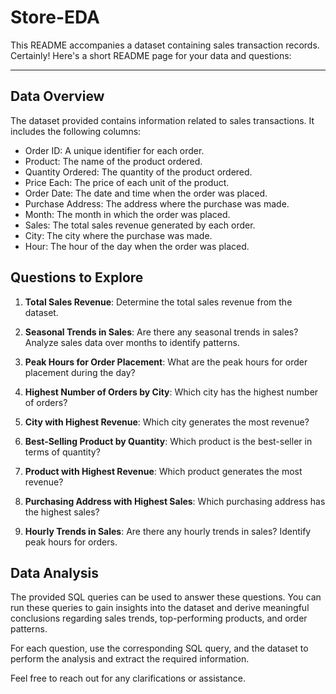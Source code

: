 # Store-EDA
This README accompanies a dataset containing sales transaction records. 
Certainly! Here's a short README page for your data and questions:

---

## Data Overview

The dataset provided contains information related to sales transactions. It includes the following columns:

- Order ID: A unique identifier for each order.
- Product: The name of the product ordered.
- Quantity Ordered: The quantity of the product ordered.
- Price Each: The price of each unit of the product.
- Order Date: The date and time when the order was placed.
- Purchase Address: The address where the purchase was made.
- Month: The month in which the order was placed.
- Sales: The total sales revenue generated by each order.
- City: The city where the purchase was made.
- Hour: The hour of the day when the order was placed.

## Questions to Explore

1. **Total Sales Revenue**: Determine the total sales revenue from the dataset.

2. **Seasonal Trends in Sales**: Are there any seasonal trends in sales? Analyze sales data over months to identify patterns.

3. **Peak Hours for Order Placement**: What are the peak hours for order placement during the day?

4. **Highest Number of Orders by City**: Which city has the highest number of orders?

5. **City with Highest Revenue**: Which city generates the most revenue?

6. **Best-Selling Product by Quantity**: Which product is the best-seller in terms of quantity?

7. **Product with Highest Revenue**: Which product generates the most revenue?

8. **Purchasing Address with Highest Sales**: Which purchasing address has the highest sales?

9. **Hourly Trends in Sales**: Are there any hourly trends in sales? Identify peak hours for orders.

## Data Analysis

The provided SQL queries can be used to answer these questions. You can run these queries to gain insights into the dataset and derive meaningful conclusions regarding sales trends, top-performing products, and order patterns.

For each question, use the corresponding SQL query, and the dataset to perform the analysis and extract the required information.

Feel free to reach out for any clarifications or assistance.

